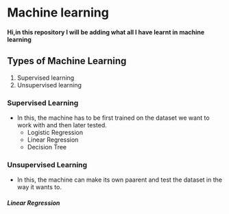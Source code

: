 # Machine learning 
#### Hi,in this repository I will be adding what all I have learnt in machine learning 
## Types of Machine Learning
1. Supervised learning 
2. Unsupervised learning

### Supervised Learning
- In this, the machine has to be first trained on the dataset we want to work with and then later tested.
  - Logistic Regression
  - Linear Regression
  - Decision Tree
### Unsupervised Learning
- In this, the machine can make its own paarent and test the dataset in the way it wants to.

##### Linear Regression 

